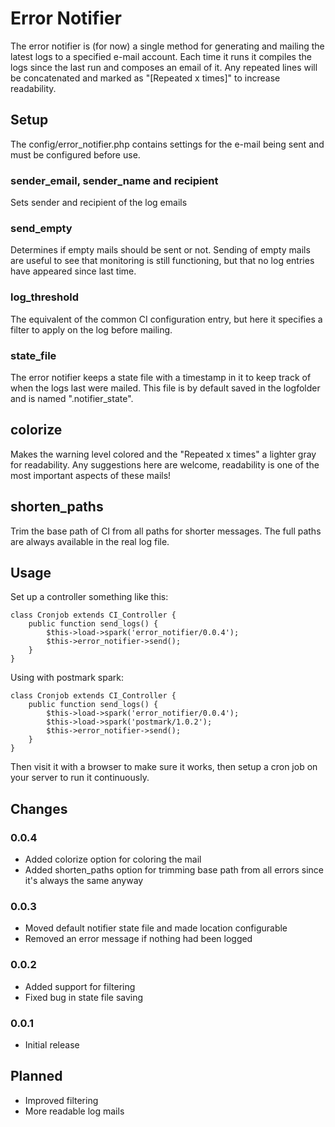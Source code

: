# Error Notifier

The error notifier is (for now) a single method for generating and mailing the latest logs to a specified e-mail account. Each time it
runs it compiles the logs since the last run and composes an email of it. Any repeated lines will be concatenated and marked
as "[Repeated x times]" to increase readability.

## Setup
The config/error_notifier.php contains settings for the e-mail being sent and must be configured before use.

### sender_email, sender_name and recipient
Sets sender and recipient of the log emails

### send_empty
Determines if empty mails should be sent or not. Sending of empty mails are useful to see that
monitoring is still functioning, but that no log entries have appeared since last time.

### log_threshold
The equivalent of the common CI configuration entry, but here it specifies a filter to apply on the log before mailing.

### state_file
The error notifier keeps a state file with a timestamp in it to keep track of when the logs last were mailed. This file is by
default saved in the logfolder and is named ".notifier_state".

## colorize
Makes the warning level colored and the "Repeated x times" a lighter gray for readability. Any suggestions here are welcome,
readability is one of the most important aspects of these mails!

## shorten_paths
Trim the base path of CI from all paths for shorter messages. The full paths are always available in the real log file.

## Usage
Set up a controller something like this:

	class Cronjob extends CI_Controller {
		public function send_logs() {
			$this->load->spark('error_notifier/0.0.4');
			$this->error_notifier->send();
		}
	}

Using with postmark spark:

    class Cronjob extends CI_Controller {
        public function send_logs() {
            $this->load->spark('error_notifier/0.0.4');
            $this->load->spark('postmark/1.0.2');
            $this->error_notifier->send();
        }
    }

Then visit it with a browser to make sure it works, then setup a cron job on your server to run it continuously.


## Changes
### 0.0.4
* Added colorize option for coloring the mail
* Added shorten_paths option for trimming base path from all errors since it's always the same anyway

### 0.0.3
* Moved default notifier state file and made location configurable
* Removed an error message if nothing had been logged

### 0.0.2
* Added support for filtering
* Fixed bug in state file saving

### 0.0.1
* Initial release

## Planned
* Improved filtering
* More readable log mails